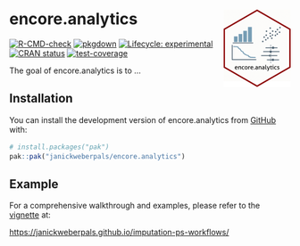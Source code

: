 
<!-- README.md is generated from README.Rmd. Please edit that file -->

# encore.analytics <img src="man/figures/logo.png" align="right" height="139" alt="" />

<!-- badges: start -->

[![R-CMD-check](https://github.com/janickweberpals/encore.analytics/actions/workflows/R-CMD-check.yaml/badge.svg)](https://github.com/janickweberpals/encore.analytics/actions/workflows/R-CMD-check.yaml)
[![pkgdown](https://github.com/janickweberpals/encore.analytics/workflows/pkgdown/badge.svg)](https://github.com/janickweberpals/encore.analytics/actions/workflows/pkgdown.yaml)
[![Lifecycle:
experimental](https://img.shields.io/badge/lifecycle-experimental-orange.svg)](https://lifecycle.r-lib.org/articles/stages.html#experimental)
[![CRAN
status](https://www.r-pkg.org/badges/version/encore.analytics)](https://CRAN.R-project.org/package=encore.analytics)
[![test-coverage](https://github.com/janickweberpals/encore.analytics/actions/workflows/test-coverage.yaml/badge.svg)](https://github.com/janickweberpals/encore.analytics/actions/workflows/test-coverage.yaml)
<!-- badges: end -->

The goal of encore.analytics is to …

## Installation

You can install the development version of encore.analytics from
[GitHub](https://github.com/) with:

``` r
# install.packages("pak")
pak::pak("janickweberpals/encore.analytics")
```

## Example

For a comprehensive walkthrough and examples, please refer to the
[vignette](https://janickweberpals.github.io/imputation-ps-workflows/)
at:

<https://janickweberpals.github.io/imputation-ps-workflows/>
